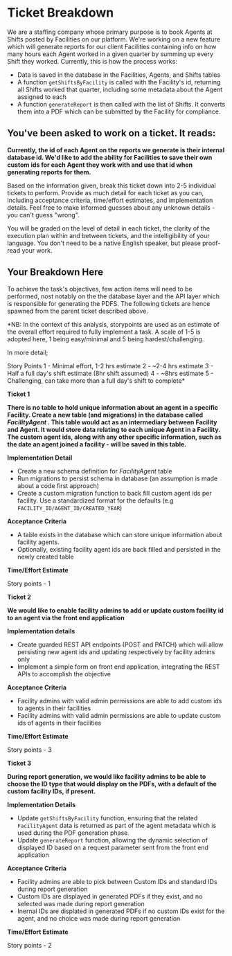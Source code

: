 # Ticket Breakdown
We are a staffing company whose primary purpose is to book Agents at Shifts posted by Facilities on our platform. We're working on a new feature which will generate reports for our client Facilities containing info on how many hours each Agent worked in a given quarter by summing up every Shift they worked. Currently, this is how the process works:

- Data is saved in the database in the Facilities, Agents, and Shifts tables
- A function `getShiftsByFacility` is called with the Facility's id, returning all Shifts worked that quarter, including some metadata about the Agent assigned to each
- A function `generateReport` is then called with the list of Shifts. It converts them into a PDF which can be submitted by the Facility for compliance.

## You've been asked to work on a ticket. It reads:

**Currently, the id of each Agent on the reports we generate is their internal database id. We'd like to add the ability for Facilities to save their own custom ids for each Agent they work with and use that id when generating reports for them.**


Based on the information given, break this ticket down into 2-5 individual tickets to perform. Provide as much detail for each ticket as you can, including acceptance criteria, time/effort estimates, and implementation details. Feel free to make informed guesses about any unknown details - you can't guess "wrong".


You will be graded on the level of detail in each ticket, the clarity of the execution plan within and between tickets, and the intelligibility of your language. You don't need to be a native English speaker, but please proof-read your work.

## Your Breakdown Here

To achieve the task's objectives, few action items will need to be performed, nost notably on the the database layer and the API layer which is responsible for generating the PDFS. The following tickets are hence spawned from the parent ticket described above. 

*NB: In the context of this analysis, storypoints are used as an estimate of the overall effort required to fully implement a task. A scale of 1-5 is adopted here, 1 being easy/minimal and 5 being hardest/challenging. 

In more detail;

Story Points
1 - Minimal effort, 1-2 hrs estimate
2 - ~2-4 hrs estimate
3 - Half a full day's shift estimate (8hr shift assumed)
4 - ~8hrs estimate
5 - Challenging, can take more than a full day's shift to complete*


**Ticket 1**

**There is no table to hold unique information about an agent in a specific Facility. Create a new table (and migrations) in the database called *FacilityAgent* . This table would act as an intermediary between **Facility** and **Agent**. It would store data relating to each unique Agent in a Facility. The custom agent ids, along with any other specific information, such as the date an agent joined a facility - will be saved in this table.**

**Implementation Detail**

- Create a new schema definition for *FacilityAgent* table
- Run migrations to persist schema in database (an assumption is made about a code first approach)
- Create a custom migration function to back fill custom agent ids per facility. Use a standardized format for the defaults (e.g `FACILITY_ID/AGENT_ID/CREATED_YEAR`)


**Acceptance Criteria**

- A table exists in the database which can store unique information about  facility agents. 
- Optionally, existing facility agent ids are back filled and persisted in the newly created table

**Time/Effort Estimate**

Story points - 1


**Ticket 2**

**We would like to enable facility admins to add or update custom facility id to an agent via the front end application**

**Implementation details**

- Create guarded REST API endpoints (POST and PATCH) which will allow persisting new agent ids and updating respectively by facility admins only
- Implement a simple form on front end application, integrating the REST APIs to accomplish the objective

**Acceptance Criteria**

- Facility admins with valid admin permissions are able to add custom ids to agents in their facilities
- Facility admins with valid admin permissions are able to update custom ids of agents in their facilities

**Time/Effort Estimate**

Story points - 3


**Ticket 3**

**During report generation, we would like facility admins to be able to choose the ID type that would display on the PDFs, with a default of the custom facility IDs, if present.**

**Implementation Details**

- Update `getShiftsByFacility` function, ensuring that the related `FacilityAgent` data is returned as part of the agent metadata which is used during the PDF generation phase.
- Update `generateReport` function, allowing the dynamic selection of displayed ID based on a request parameter sent from the front end application

**Acceptance Criteria**

- Facility admins are able to pick between Custom IDs and standard IDs during report generation
- Custom IDs are displayed in generated PDFs if they exist, and no selected was made during report generation
- Inernal IDs are displated in generated PDFs if no custom IDs exist for the agent, and no choice was made during report generation

**Time/Effort Estimate**

Story points - 2

